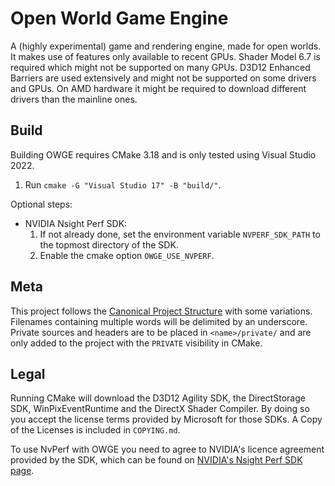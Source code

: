 # Open World Game Engine
A (highly experimental) game and rendering engine, made for open worlds.
It makes use of features only available to recent GPUs.
Shader Model 6.7 is required which might not be supported on many GPUs.
D3D12 Enhanced Barriers are used extensively and might not be supported on some drivers and GPUs.
On AMD hardware it might be required to download different drivers than the mainline ones.

## Build
Building OWGE requires CMake 3.18 and is only tested using Visual Studio 2022.
1. Run `cmake -G "Visual Studio 17" -B "build/"`.

Optional steps:
- NVIDIA Nsight Perf SDK:
    1. If not already done, set the environment variable `NVPERF_SDK_PATH` to the topmost directory of the SDK.
    2. Enable the cmake option `OWGE_USE_NVPERF`.

## Meta
This project follows the [Canonical Project Structure](https://www.open-std.org/jtc1/sc22/wg21/docs/papers/2018/p1204r0.html) with some variations.
Filenames containing multiple words will be delimited by an underscore.
Private sources and headers are to be placed in `<name>/private/` and are only added to the project with the `PRIVATE` visibility in CMake.

## Legal
Running CMake will download the D3D12 Agility SDK, the DirectStorage SDK, WinPixEventRuntime and the DirectX Shader Compiler.
By doing so you accept the license terms provided by Microsoft for those SDKs.
A Copy of the Licenses is included in `COPYING.md`.

To use NvPerf with OWGE you need to agree to NVIDIA's licence agreement provided by the SDK,
which can be found on [NVIDIA's Nsight Perf SDK page](https://developer.nvidia.com/nsight-perf-sdk).
